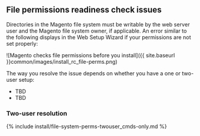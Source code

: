 <div markdown="1">

## File permissions readiness check issues
Directories in the Magento file system must be writable by the web server user and the Magento file system owner, if applicable. An error similar to the following displays in the Web Setup Wizard if your permissions are not set properly:

![Magento checks file permissions before you install]({{ site.baseurl }}common/images/install_rc_file-perms.png)

The way you resolve the issue depends on whether you have a one or two-user setup:

*	TBD
*	TBD

### Two-user resolution
{% include install/file-system-perms-twouser_cmds-only.md %}